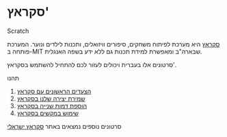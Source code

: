# סקראץ'

Scratch

[סקראץ](https://scratch.mit.edu/) היא מערכת לפיתוח משחקים, סיפורים וויזואלים, ותכנות לילדים ונוער.
המערכת פותחה ב-MIT שבארה"ב ומאפשרת למידת תכנות גם ללא ידע בשפה האנגלית.

סרטונים אלו בעברית ויכולים לעזור לכם להתחיל להשתמש בסקראץ'.

תהנו

1. [הצעדים הראשונים עם סקראץ](./scratch-1-first-steps.md)
1. [שמירת יצירה שלנו בסקראץ](./scratch-2-download-our-work.md)
1. [הוספת דמות שנייה בסקראץ](./scratch-3-adding-a-second-sprite.md)
1. [שימוש במקשים בסקראץ](./scratch-4-keyboard.md)


סרטונים נוספים נמצאים באתר [סקראץ ישראלי](http://www.scratch.org.il/)


